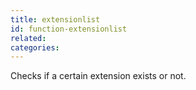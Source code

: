 ```yaml
---
title: extensionlist
id: function-extensionlist
related:
categories:
---
```


Checks if a certain extension exists or not.